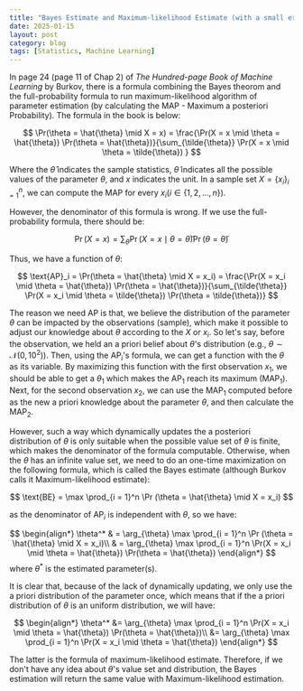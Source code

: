 ```yaml
---
title: "Bayes Estimate and Maximum-likelihood Estimate (with a small erratum for Hundred-page ML Book)"
date: 2025-01-15
layout: post
category: blog
tags: [Statistics, Machine Learning]
---
```


In page 24 (page 11 of Chap 2) of *The Hundred-page Book of Machine Learning* by Burkov, there is a formula combining the Bayes theorom and the full-probability formula to run maximum-likelihood algorithm of parameter estimation (by calculating the MAP - Maximum a posteriori Probability). The formula in the book is below:

$$
\Pr(\theta = \hat{\theta} \mid X = x) = \frac{\Pr(X = x \mid \theta = \hat{\theta}) \Pr(\theta = \hat{\theta})}{\sum_{\tilde{\theta}} \Pr(X = x \mid \theta = \tilde{\theta}) }
$$

Where the $\hat{\theta}$ indicates the sample statistics, $\tilde{\theta}$ indicates all the possible values of the parameter $\theta$, and $x$ indicates the unit. In a sample set $X = \{x_i\}_{i=1}^n$, we can compute the MAP for every $x_i (i \in \{1,2,...,n\})$.

However, the denominator of this formula is wrong. If we use the full-probability formula, there should be:

$$
\Pr(X = x) = \sum_{\tilde{\theta}}\Pr(X = x \mid \theta = \tilde{\theta}) \Pr(\theta = \tilde{\theta})
$$

Thus, we have a function of $\theta$:

$$
\text{AP}_i = \Pr(\theta = \hat{\theta} \mid X = x_i) = \frac{\Pr(X = x_i \mid \theta = \hat{\theta}) \Pr(\theta = \hat{\theta})}{\sum_{\tilde{\theta}} \Pr(X = x_i \mid \theta = \tilde{\theta}) \Pr(\theta = \tilde{\theta})}
$$

The reason we need AP is that, we believe the distribution of the parameter $\theta$ can be impacted by the observations (sample), which make it possible to adjust our knowledge about $\theta$ according to the $X$ or $x_i$. So let's say, before the observation, we held an a priori belief about $\theta$'s distribution (e.g., $\theta \sim \mathcal{N} (0, 10^2)$). Then, using the $\text{AP}_i$'s formula, we can get a function with the $\theta$ as its variable. By maximizing this function with the first observation $x_1$, we should be able to get a $\theta_1$ which makes the $\text{AP}_1$ reach its maximum ($\text{MAP}_1$). Next, for the second observation $x_2$, we can use the $\text{MAP}_1$ computed before as the new a priori knowledge about the parameter $\theta$, and then calculate the $\text{MAP}_2$. 

However, such a way which dynamically updates the a posteriori distribution of $\theta$ is only suitable when the possible value set of $\theta$ is finite, which makes the denominator of the formula computable. Otherwise, when the $\theta$ has an infinite value set, we need to do an one-time maximization on the following formula, which is called the Bayes estimate (although Burkov calls it Maximum-likelihood estimate):

$$
\text{BE} = \max \prod_{i = 1}^n \Pr (\theta = \hat{\theta} \mid X = x_i)
$$

as the denominator of $\text{AP}_i$ is independent with $\theta$, so we have:

$$
\begin{align*}
\theta^* & = \arg_{\theta} \max \prod_{i = 1}^n \Pr (\theta = \hat{\theta} \mid X = x_i)\\
& = \arg_{\theta} \max \prod_{i = 1}^n \Pr(X = x_i \mid \theta = \hat{\theta}) \Pr(\theta = \hat{\theta})
\end{align*}
$$
where $\theta^*$ is the estimated parameter(s).

It is clear that, because of the lack of dynamically updating, we only use the a priori distribution of the parameter once, which means that if the a priori distribution of $\theta$ is an uniform distribution, we will have:

$$
\begin{align*}
\theta^*
&=
\arg_{\theta} \max \prod_{i = 1}^n \Pr(X = x_i \mid \theta = \hat{\theta}) \Pr(\theta = \hat{\theta})\\
&=
\arg_{\theta} \max \prod_{i = 1}^n \Pr(X = x_i \mid \theta = \hat{\theta})
\end{align*}
$$

The latter is the formula of maximum-likelihood estimate. Therefore, if we don't have any idea about $\theta$'s value set and distribution, the Bayes estimation will return the same value with Maximum-likelihood estimation.
